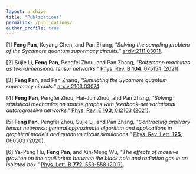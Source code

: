 ```yaml
---
layout: archive
title: "Publications"
permalink: /publications/
author_profile: true
---
```


[1] **Feng Pan**, Keyang Chen, and Pan Zhang, *"Solving the sampling problem of the Sycamore quantum supremacy circuits."* [arxiv:2111.03011](https://arxiv.org/abs/2111.03011).

[2] Sujie Li, **Feng Pan**, Pengfei Zhou, and Pan Zhang, *"Boltzmann machines as two-dimensional tensor networks."* [Phys. Rev. B **104**, 075154 (2021)](https://link.aps.org/doi/10.1103/PhysRevB.104.075154).

[3] **Feng Pan**, and Pan Zhang, *"Simulating the Sycamore quantum supremacy circuits."* [arxiv:2103.03074](https://arxiv.org/abs/2103.03074).

[4] **Feng Pan**, Pengfei Zhou, Hai-Jun Zhou, and Pan Zhang, *"Solving statistical mechanics on sparse graphs with feedback-set variational autoregressive networks."* [Phys. Rev. E **103**, 012103 (2021)](https://link.aps.org/doi/10.1103/PhysRevE.103.012103).

[5] **Feng Pan**, Pengfei Zhou, Sujie Li, and Pan Zhang, *"Contracting arbitrary tensor networks: general approximate algorithm and applications in graphical models and quantum circuit simulations."* [Phys. Rev. Lett. **125**, 060503 (2020)](https://link.aps.org/doi/10.1103/PhysRevLett.125.060503).

[6] Ya-Peng Hu, **Feng Pan**, and Xin-Meng Wu, *"The effects of massive graviton on the equilibrium between the black hole and radiation gas in an isolated box."* [Phys. Lett. B **772**, 553-558 (2017)](http://www.sciencedirect.com/science/article/pii/S0370269317305750).

<!-- {% if author.googlescholar %}
  You can also find my articles on <u><a href="{{author.googlescholar}}">my Google Scholar profile</a>.</u>
{% endif %}

{% include base_path %}

{% for post in site.publications reversed %}
  {% include archive-single.html %}
{% endfor %} -->
